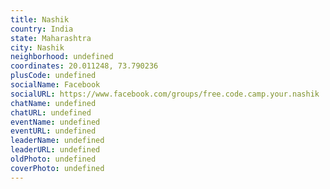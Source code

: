 ```yaml
---
title: Nashik
country: India
state: Maharashtra
city: Nashik
neighborhood: undefined
coordinates: 20.011248, 73.790236
plusCode: undefined
socialName: Facebook
socialURL: https://www.facebook.com/groups/free.code.camp.your.nashik
chatName: undefined
chatURL: undefined
eventName: undefined
eventURL: undefined
leaderName: undefined
leaderURL: undefined
oldPhoto: undefined
coverPhoto: undefined
---
```

